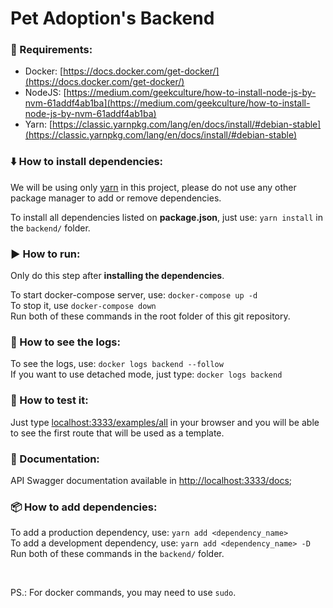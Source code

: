 # Pet Adoption's Backend

### :page_with_curl: Requirements:
- Docker: [https://docs.docker.com/get-docker/](https://docs.docker.com/get-docker/)
- NodeJS: [https://medium.com/geekculture/how-to-install-node-js-by-nvm-61addf4ab1ba](https://medium.com/geekculture/how-to-install-node-js-by-nvm-61addf4ab1ba)
- Yarn: [https://classic.yarnpkg.com/lang/en/docs/install/#debian-stable](https://classic.yarnpkg.com/lang/en/docs/install/#debian-stable)

### :arrow_down: How to install dependencies:
We will be using only [yarn](https://classic.yarnpkg.com/lang/en/docs/) in this project, please do not use any other package manager to add or remove dependencies. <br>

To install all dependencies listed on **package.json**, just use: `yarn install` in the `backend/` folder.

### :arrow_forward: How to run:
Only do this step after **installing the dependencies**.

To start docker-compose server, use: `docker-compose up -d` <br>
To stop it, use `docker-compose down` <br>
Run both of these commands in the root folder of this git repository.

### :card_index: How to see the logs:
To see the logs, use: `docker logs backend --follow` <br>
If you want to use detached mode, just type: `docker logs backend`

### :test_tube: How to test it:
Just type [localhost:3333/examples/all](http://localhost:3333/examples/all) in your browser and you will be able to see the first route that will be used as a template.

### :memo: Documentation:
API Swagger documentation available in [http://localhost:3333/docs](http://localhost:3333/docs/);

### :package: How to add dependencies:
To add a production dependency, use: `yarn add <dependency_name>` <br>
To add a development dependency, use: `yarn add <dependency_name> -D`<br>
Run both of these commands in the `backend/` folder.

<br>

PS.: For docker commands, you may need to use `sudo`.
